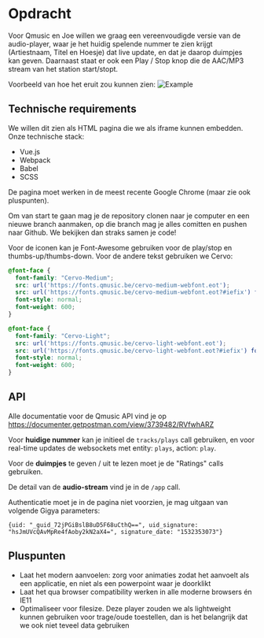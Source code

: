 # Opdracht

Voor Qmusic en Joe willen we graag een vereenvoudigde versie van de audio-player, waar je het huidig spelende nummer te zien krijgt (Artiestnaam, Titel en Hoesje) dat live update, en dat je daarop duimpjes kan geven. Daarnaast staat er ook een Play / Stop knop die de AAC/MP3 stream van het station start/stopt.

Voorbeeld van hoe het eruit zou kunnen zien:
![Example](http://www.defv.be/u/You_make_us_Q_-_Qmusic_2018-07-23_15-20-45.jpg)

## Technische requirements

We willen dit zien als HTML pagina die we als iframe kunnen embedden. Onze technische stack:

  * Vue.js
  * Webpack
  * Babel
  * SCSS

De pagina moet werken in de meest recente Google Chrome (maar zie ook pluspunten).

Om van start te gaan mag je de repository clonen naar je computer en een nieuwe branch aanmaken, op die branch mag je alles comitten en pushen naar Github. We bekijken dan straks samen je code!

Voor de iconen kan je Font-Awesome gebruiken voor de play/stop en thumbs-up/thumbs-down. Voor de andere tekst gebruiken we Cervo:

```css
@font-face {
  font-family: "Cervo-Medium";
  src: url('https://fonts.qmusic.be/cervo-medium-webfont.eot');
  src: url('https://fonts.qmusic.be/cervo-medium-webfont.eot?#iefix') format("embedded-opentype"), url('https://fonts.qmusic.be/cervo-medium-webfont.woff2') format("woff2"), url('https://fonts.qmusic.be/cervo-medium-webfont.woff') format("woff"), url('https://fonts.qmusic.be/cervo-medium-webfont.ttf') format("truetype"), url('https://fonts.qmusic.be/cervo-medium-webfont.svg') format("svg");
  font-style: normal;
  font-weight: 600;
}

@font-face {
  font-family: "Cervo-Light";
  src: url('https://fonts.qmusic.be/cervo-light-webfont.eot');
  src: url('https://fonts.qmusic.be/cervo-light-webfont.eot?#iefix') format("embedded-opentype"), url('https://fonts.qmusic.be/cervo-light-webfont.woff2') format("woff2"), url('https://fonts.qmusic.be/cervo-light-webfont.woff') format("woff"), url('https://fonts.qmusic.be/cervo-light-webfont.ttf') format("truetype"), url('https://fonts.qmusic.be/cervo-light-webfont.svg') format("svg");
  font-style: normal;
  font-weight: 600;
}
```

## API

Alle documentatie voor de Qmusic API vind je op https://documenter.getpostman.com/view/3739482/RVfwhARZ

Voor **huidige nummer** kan je initieel de `tracks/plays` call gebruiken, en voor real-time updates de websockets met entity: `plays`, action: `play`.

Voor de **duimpjes** te geven / uit te lezen moet je de "Ratings" calls gebruiken.

De detail van de **audio-stream** vind je in de `/app` call. 

Authenticatie moet je in de pagina niet voorzien, je mag uitgaan van volgende Gigya parameters:

```
{uid: "_guid_72jPGiBslB8uD5F68uCthQ==", uid_signature: "hsJmUVcQAvMpRe4fAoby2kN2aX4=", signature_date: "1532353073"}
```

## Pluspunten

* Laat het modern aanvoelen: zorg voor animaties zodat het aanvoelt als een applicatie, en niet als een powerpoint waar je doorklikt
* Laat het qua browser compatibility werken in alle moderne browsers én IE11
* Optimaliseer voor filesize. Deze player zouden we als lightweight kunnen gebruiken voor trage/oude toestellen, dan is het belangrijk dat we ook niet teveel data gebruiken
